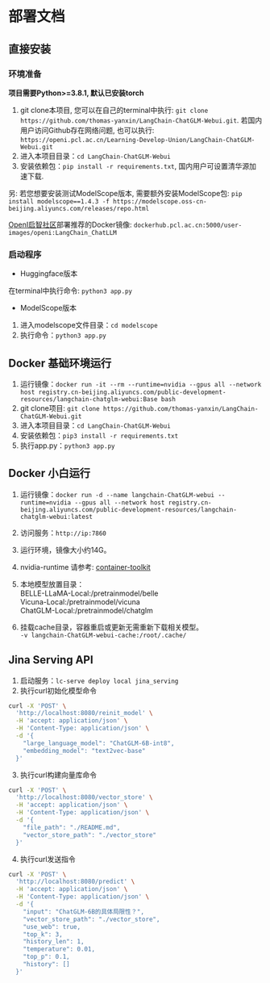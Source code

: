 # 部署文档

## 直接安装

### 环境准备

**项目需要Python>=3.8.1, 默认已安装torch**

1. git clone本项目, 您可以在自己的terminal中执行: `git clone https://github.com/thomas-yanxin/LangChain-ChatGLM-Webui.git`. 若国内用户访问Github存在网络问题, 也可以执行: `https://openi.pcl.ac.cn/Learning-Develop-Union/LangChain-ChatGLM-Webui.git`
2. 进入本项目目录：`cd LangChain-ChatGLM-Webui`
3. 安装依赖包：`pip install -r requirements.txt`, 国内用户可设置清华源加速下载.

另: 若您想要安装测试ModelScope版本, 需要额外安装ModelScope包: `pip install modelscope==1.4.3 -f https://modelscope.oss-cn-beijing.aliyuncs.com/releases/repo.html `

[OpenI启智社区](https://openi.pcl.ac.cn/Learning-Develop-Union/LangChain-ChatGLM-Webui)部署推荐的Docker镜像: `dockerhub.pcl.ac.cn:5000/user-images/openi:LangChain_ChatLLM`

### 启动程序

* Huggingface版本

在terminal中执行命令: `python3 app.py`

* ModelScope版本

1. 进入modelscope文件目录：`cd modelscope`
2. 执行命令：`python3 app.py`

## Docker 基础环境运行

1. 运行镜像：`docker run -it --rm --runtime=nvidia --gpus all --network host registry.cn-beijing.aliyuncs.com/public-development-resources/langchain-chatglm-webui:Base bash`
2. git clone项目: `git clone https://github.com/thomas-yanxin/LangChain-ChatGLM-Webui.git`
3. 进入本项目目录：`cd LangChain-ChatGLM-Webui`
4. 安装依赖包：`pip3 install -r requirements.txt`
5. 执行app.py：`python3 app.py`

## Docker 小白运行

1. 运行镜像：`docker run -d --name langchain-ChatGLM-webui --runtime=nvidia --gpus all --network host registry.cn-beijing.aliyuncs.com/public-development-resources/langchain-chatglm-webui:latest`
2. 访问服务：`http://ip:7860`
3. 运行环境，镜像大小约14G。
4. nvidia-runtime 请参考: [container-toolkit](https://docs.nvidia.com/datacenter/cloud-native/container-toolkit/install-guide.html)
5. 本地模型放置目录：  
 BELLE-LLaMA-Local:/pretrainmodel/belle  
 Vicuna-Local:/pretrainmodel/vicuna  
 ChatGLM-Local:/pretrainmodel/chatglm

6. 挂载cache目录，容器重启或更新无需重新下载相关模型。  
 `-v langchain-ChatGLM-webui-cache:/root/.cache/`

## Jina Serving API

1. 启动服务：`lc-serve deploy local jina_serving`
2. 执行curl初始化模型命令  

```bash
curl -X 'POST' \
  'http://localhost:8080/reinit_model' \
  -H 'accept: application/json' \
  -H 'Content-Type: application/json' \
  -d '{
    "large_language_model": "ChatGLM-6B-int8",
    "embedding_model": "text2vec-base"
  }'
```

3. 执行curl构建向量库命令

```bash
curl -X 'POST' \
  'http://localhost:8080/vector_store' \
  -H 'accept: application/json' \
  -H 'Content-Type: application/json' \
  -d '{
    "file_path": "./README.md", 
    "vector_store_path": "./vector_store"
  }'
```

4. 执行curl发送指令

```bash
curl -X 'POST' \
  'http://localhost:8080/predict' \
  -H 'accept: application/json' \
  -H 'Content-Type: application/json' \
  -d '{
    "input": "ChatGLM-6B的具体局限性？", 
    "vector_store_path": "./vector_store", 
    "use_web": true, 
    "top_k": 3,  
    "history_len": 1, 
    "temperature": 0.01, 
    "top_p": 0.1, 
    "history": []
  }'
```
